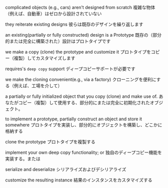 complicated objects (e.g., cars) aren't designed from scratch
複雑な物体（例えば、自動車）はゼロから設計されていない

they reiterate existing designs
彼らは既存のデザインを繰り返します

an existing(partially or fully constructed) design is a Prototype
既存の（部分的または完全に構築された）設計はプロトタイプです

we make a copy (clone) the prototype and customize it
プロトタイプをコピー（複製）してカスタマイズします

requires's `deep copy` support
ディープコピーサポートが必要です

we make the cloning convenient(e.g., via a factory)
クローニングを便利にする（例えば、工場を介して）

a partially or fully initialized object that you copy (clone) and make use of.
あなたがコピー（複製）して使用する、部分的にまたは完全に初期化されたオブジェクト。

to implement a prototype, partially construct an object and store it somewhere
プロトタイプを実装し、部分的にオブジェクトを構築し、どこかに格納する

clone the prototype
プロトタイプを複製する

implement your own deep copy functionality; or
独自のディープコピー機能を実装する。または

serialize and deserialize
シリアライズおよびデシリアライズ

customize the resulting instance
結果のインスタンスをカスタマイズする
